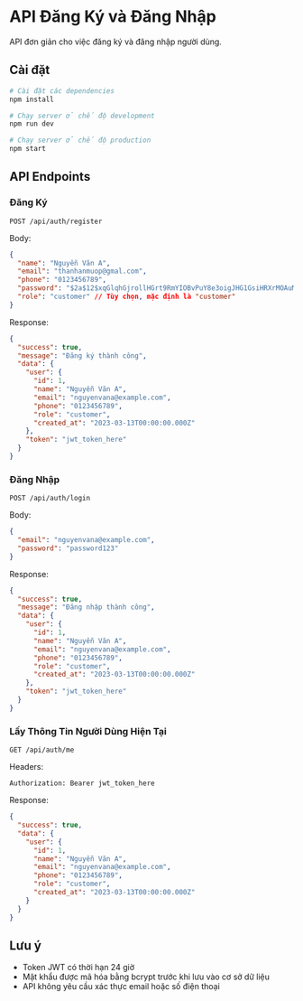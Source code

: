 # API Đăng Ký và Đăng Nhập

API đơn giản cho việc đăng ký và đăng nhập người dùng.

## Cài đặt

```bash
# Cài đặt các dependencies
npm install

# Chạy server ở chế độ development
npm run dev

# Chạy server ở chế độ production
npm start
```

## API Endpoints

### Đăng Ký

```
POST /api/auth/register
```

Body:

```json
{
  "name": "Nguyễn Văn A",
  "email": "thanhanmuop@gmal.com",
  "phone": "0123456789",
  "password": "$2a$12$xqGlqhGjrollHGrt9RmYIOBvPuY8e3oigJHG1GsiHRXrMOAuMxrlG",
  "role": "customer" // Tùy chọn, mặc định là "customer"
}
```

Response:

```json
{
  "success": true,
  "message": "Đăng ký thành công",
  "data": {
    "user": {
      "id": 1,
      "name": "Nguyễn Văn A",
      "email": "nguyenvana@example.com",
      "phone": "0123456789",
      "role": "customer",
      "created_at": "2023-03-13T00:00:00.000Z"
    },
    "token": "jwt_token_here"
  }
}
```

### Đăng Nhập

```
POST /api/auth/login
```

Body:

```json
{
  "email": "nguyenvana@example.com",
  "password": "password123"
}
```

Response:

```json
{
  "success": true,
  "message": "Đăng nhập thành công",
  "data": {
    "user": {
      "id": 1,
      "name": "Nguyễn Văn A",
      "email": "nguyenvana@example.com",
      "phone": "0123456789",
      "role": "customer",
      "created_at": "2023-03-13T00:00:00.000Z"
    },
    "token": "jwt_token_here"
  }
}
```

### Lấy Thông Tin Người Dùng Hiện Tại

```
GET /api/auth/me
```

Headers:

```
Authorization: Bearer jwt_token_here
```

Response:

```json
{
  "success": true,
  "data": {
    "user": {
      "id": 1,
      "name": "Nguyễn Văn A",
      "email": "nguyenvana@example.com",
      "phone": "0123456789",
      "role": "customer",
      "created_at": "2023-03-13T00:00:00.000Z"
    }
  }
}
```

## Lưu ý

- Token JWT có thời hạn 24 giờ
- Mật khẩu được mã hóa bằng bcrypt trước khi lưu vào cơ sở dữ liệu
- API không yêu cầu xác thực email hoặc số điện thoại 
